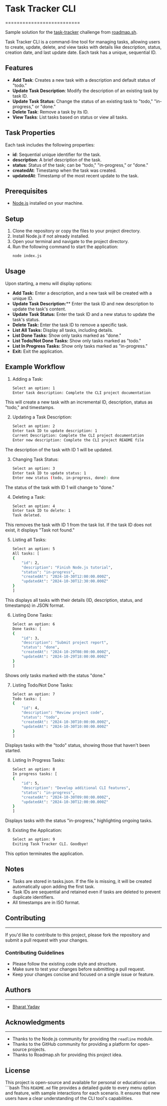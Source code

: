 # Task Tracker CLI
==========================

Sample solution for the [task-tracker](https://roadmap.sh/projects/task-tracker) challenge from [roadmap.sh](https://roadmap.sh).

Task Tracker CLI is a command-line tool for managing tasks, allowing users to create, update, delete, and view tasks with details like description, status, creation date, and last update date. Each task has a unique, sequential ID.

## Features

- **Add Task**: Creates a new task with a description and default status of "todo."
- **Update Task Description**: Modify the description of an existing task by task ID.
- **Update Task Status**: Change the status of an existing task to "todo," "in-progress," or "done."
- **Delete Task**: Remove a task by its ID.
- **View Tasks**: List tasks based on status or view all tasks.

## Task Properties

Each task includes the following properties:
- **id**: Sequential unique identifier for the task.
- **description**: A brief description of the task.
- **status**: Status of the task; can be "todo," "in-progress," or "done."
- **createdAt**: Timestamp when the task was created.
- **updatedAt**: Timestamp of the most recent update to the task.

## Prerequisites

- [Node.js](https://nodejs.org) installed on your machine.

## Setup

1. Clone the repository or copy the files to your project directory.
2. Install Node.js if not already installed.
3. Open your terminal and navigate to the project directory.
4. Run the following command to start the application:
   ```bash
   node index.js

## Usage
Upon starting, a menu will display options:

- **Add Task:** Enter a description, and a new task will be created with a unique ID.
- **Update Task Description:**** Enter the task ID and new description to update the task's content.
- **Update Task Status:** Enter the task ID and a new status to update the task's status.
- **Delete Task:** Enter the task ID to remove a specific task.
- **List All Tasks:** Display all tasks, including details.
- **List Done Tasks:** Show only tasks marked as "done."
- **List Todo/Not Done Tasks:** Show only tasks marked as "todo."
- **List In Progress Tasks:** Show only tasks marked as "in-progress."
- **Exit:** Exit the application.

## Example Workflow
1. Adding a Task:
    ```bash
    Select an option: 1
    Enter task description: Complete the CLI project documentation
This will create a new task with an incremental ID, description, status as "todo," and timestamps.

2. Updating a Task Description:
    ```bash
    Select an option: 2
    Enter task ID to update description: 1
    Current Description: Complete the CLI project documentation
    Enter new description: Complete the CLI project README file
The description of the task with ID 1 will be updated.

3. Changing Task Status:
    ```bash
    Select an option: 3
    Enter task ID to update status: 1
    Enter new status (todo, in-progress, done): done
The status of the task with ID 1 will change to "done."

4. Deleting a Task:
    ```bash
    Select an option: 4
    Enter task ID to delete: 1
    Task deleted.
This removes the task with ID 1 from the task list. If the task ID does not exist, it displays "Task not found."

5. Listing all Tasks:
    ```bash
    Select an option: 5
    All tasks: [
    {
        "id": 2,
        "description": "Finish Node.js tutorial",
        "status": "in-progress",
        "createdAt": "2024-10-30T12:00:00.000Z",
        "updatedAt": "2024-10-30T12:30:00.000Z"
    }
    ]
This displays all tasks with their details (ID, description, status, and timestamps) in JSON format.

6. Listing Done Tasks:
    ```bash
    Select an option: 6
    Done tasks: [
    {
        "id": 3,
        "description": "Submit project report",
        "status": "done",
        "createdAt": "2024-10-29T08:00:00.000Z",
        "updatedAt": "2024-10-29T18:00:00.000Z"
    }
    ]
Shows only tasks marked with the status "done."

7. Listing Todo/Not Done Tasks:
    ```bash
    Select an option: 7
    Todo tasks: [
    {
        "id": 4,
        "description": "Review project code",
        "status": "todo",
        "createdAt": "2024-10-30T10:00:00.000Z",
        "updatedAt": "2024-10-30T10:00:00.000Z"
    }
    ]
Displays tasks with the "todo" status, showing those that haven't been started.

8. Listing In Progress Tasks:
    ```bash
    Select an option: 8
    In progress tasks: [
    {
        "id": 5,
        "description": "Develop additional CLI features",
        "status": "in-progress",
        "createdAt": "2024-10-30T09:00:00.000Z",
        "updatedAt": "2024-10-30T12:00:00.000Z"
    }
    ]
Displays tasks with the status "in-progress," highlighting ongoing tasks.

9. Existing the Application:
    ```bash
    Select an option: 9
    Exiting Task Tracker CLI. Goodbye!
This option terminates the application.

## Notes
- Tasks are stored in tasks.json. If the file is missing, it will be created automatically upon adding the first task.
- Task IDs are sequential and retained even if tasks are deleted to prevent duplicate identifiers.
- All timestamps are in ISO format.

## Contributing
--------------

If you'd like to contribute to this project, please fork the repository and submit a pull request with your changes.

### Contributing Guidelines

* Please follow the existing code style and structure.
* Make sure to test your changes before submitting a pull request.
* Keep your changes concise and focused on a single issue or feature.

## Authors
---------

* [Bharat Yadav](https://github.com/Bharat-Yadav-11)

## Acknowledgments
---------------

* Thanks to the Node.js community for providing the `readline` module.
* Thanks to the GitHub community for providing a platform for open-source projects.
* Thanks to Roadmap.sh for providing this project idea.


## License
This project is open-source and available for personal or educational use.
    ```bash
    This `README.md` file provides a detailed guide to every menu option and feature, with sample interactions for each scenario. It ensures that new users have a clear understanding of the CLI tool's capabilities.
    

